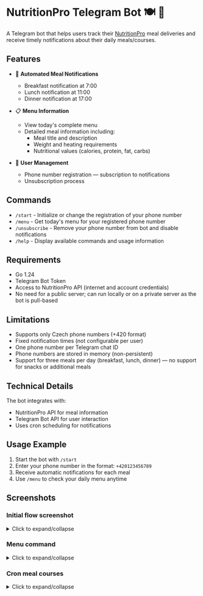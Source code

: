 # NutritionPro Telegram Bot 🍽️ 🔔

A Telegram bot that helps users track their [NutritionPro](https://nutritionpro.cz/) meal deliveries and receive timely
notifications about their daily meals/courses.

## Features

- 🔔 **Automated Meal Notifications**
    - Breakfast notification at 7:00
    - Lunch notification at 11:00
    - Dinner notification at 17:00

- 📋 **Menu Information**
    - View today's complete menu
    - Detailed meal information including:
        - Meal title and description
        - Weight and heating requirements
        - Nutritional values (calories, protein, fat, carbs)

- 👤 **User Management**
    - Phone number registration — subscription to notifications
    - Unsubscription process

## Commands

- `/start` - Initialize or change the registration of your phone number
- `/menu` - Get today's menu for your registered phone number
- `/unsubscribe` - Remove your phone number from bot and disable notifications
- `/help` - Display available commands and usage information

## Requirements

- Go 1.24
- Telegram Bot Token
- Access to NutritionPro API (internet and account credentials)
- No need for a public server; can run locally or on a private server as the bot is pull-based

## Limitations

- Supports only Czech phone numbers (+420 format)
- Fixed notification times (not configurable per user)
- One phone number per Telegram chat ID
- Phone numbers are stored in memory (non-persistent)
- Support for three meals per day (breakfast, lunch, dinner) — no support for snacks or additional meals

## Technical Details

The bot integrates with:

- NutritionPro API for meal information
- Telegram Bot API for user interaction
- Uses cron scheduling for notifications

## Usage Example

1. Start the bot with `/start`
2. Enter your phone number in the format: `+420123456789`
3. Receive automatic notifications for each meal
4. Use `/menu` to check your daily menu anytime

## Screenshots

### Initial flow screenshot

<details>
    <summary>
        Click to expand/collapse
    </summary>
    <img src="examples/initial-flow.png" alt="Initial Flow">
</details>

### Menu command

<details>
    <summary>
        Click to expand/collapse
    </summary>
    <img src="examples/menu-command.png" alt="Menu Command">
</details>

### Cron meal courses

<details>
    <summary>
        Click to expand/collapse
    </summary>
    <img src="examples/cron-meal-courses.png" alt="Cron Meal Courses">
</details>